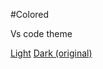 #Colored

Vs code theme

<a href="https://marketplace.visualstudio.com/items?itemName=Daniellop.coloredlight&ssr=false#overview">Light</a>
<a href="https://marketplace.visualstudio.com/items?itemName=Daniellop.colored">Dark (original)</a>
